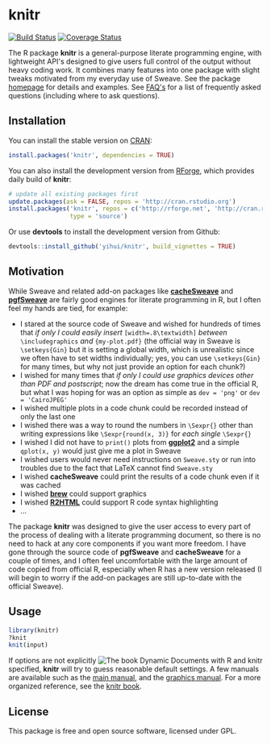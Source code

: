 # knitr

[![Build Status](https://travis-ci.org/yihui/knitr.svg)](https://travis-ci.org/yihui/knitr)
[![Coverage Status](https://img.shields.io/coveralls/yihui/knitr.svg)](https://coveralls.io/r/yihui/knitr?branch=master)

The R package **knitr** is a general-purpose literate programming engine,
with lightweight API's designed to give users full control of the output
without heavy coding work. It combines many features into one package with
slight tweaks motivated from my everyday use of Sweave. See the package
[homepage](http://yihui.name/knitr) for details and examples. See
[FAQ's](https://github.com/yihui/knitr/blob/master/FAQ.md) for a list of
frequently asked questions (including where to ask questions).

## Installation

You can install the stable version on
[CRAN](http://cran.rstudio.com/package=knitr):

```r
install.packages('knitr', dependencies = TRUE)
```

You can also install the development version from
[RForge](http://rforge.net/knitr/), which provides daily build of **knitr**:

```r
# update all existing packages first
update.packages(ask = FALSE, repos = 'http://cran.rstudio.org')
install.packages('knitr', repos = c('http://rforge.net', 'http://cran.rstudio.org'),
                 type = 'source')
```

Or use **devtools** to install the development version from Github:

```r
devtools::install_github('yihui/knitr', build_vignettes = TRUE)
```

## Motivation

While Sweave and related add-on packages like
[**cacheSweave**](http://cran.rstudio.com/package=cacheSweave) and
[**pgfSweave**](http://cran.rstudio.com/package=pgfSweave) are fairly good
engines for literate programming in R, but I often feel my hands are tied,
for example:

- I stared at the source code of Sweave and wished for hundreds of times
  that *if only I could easily insert* `[width=.8\textwidth]` *between*
  `\includegraphics` *and* `{my-plot.pdf}` (the official way in Sweave is
  `\setkeys{Gin}` but it is setting a global width, which is unrealistic
  since we often have to set widths individually; yes, you can use
  `\setkeys{Gin}` for many times, but why not just provide an option for
  each chunk?)
- I wished for many times that *if only I could use graphics devices other
  than PDF and postscript*; now the dream has come true in the official R,
  but what I was hoping for was an option as simple as `dev = 'png'` or `dev
  = 'CairoJPEG'`
- I wished multiple plots in a code chunk could be recorded instead of only
  the last one
- I wished there was a way to round the numbers in `\Sexpr{}` other than
  writing expressions like `\Sexpr{round(x, 3)}` for *each single* `\Sexpr{}`
- I wished I did not have to `print()` plots from
  [**ggplot2**](http://cran.rstudio.com/package=ggplot2) and a simple
  `qplot(x, y)` would just give me a plot in Sweave
- I wished users would never need instructions on `Sweave.sty` or run into
  troubles due to the fact that LaTeX cannot find `Sweave.sty`
- I wished **cacheSweave** could print the results of a code chunk even if
  it was cached
- I wished [**brew**](http://cran.rstudio.com/package=brew) could support
  graphics
- I wished [**R2HTML**](http://cran.rstudio.com/package=R2HTML) could
  support R code syntax highlighting
- ...

The package **knitr** was designed to give the user access to every part of
the process of dealing with a literate programming document, so there is no
need to hack at any core components if you want more freedom. I have gone
through the source code of **pgfSweave** and **cacheSweave** for a couple of
times, and I often feel uncomfortable with the large amount of code copied
from official R, especially when R has a new version released (I will begin
to worry if the add-on packages are still up-to-date with the official
Sweave).

## Usage

```r
library(knitr)
?knit
knit(input)
```

[<img src="http://i.imgur.com/R6DSHDE.jpg" align="right" alt="The book Dynamic Documents with R and knitr" />](http://amzn.com/1482203537)

If options are not explicitly specified, **knitr** will try to guess
reasonable default settings. A few manuals are available such as the [main
manual](http://yihui.name/knitr/demo/manual/), and the
[graphics
manual](http://yihui.name/knitr/demo/graphics/). For a
more organized reference, see the [knitr book](http://amzn.com/1482203537).

## License

This package is free and open source software, licensed under GPL.
